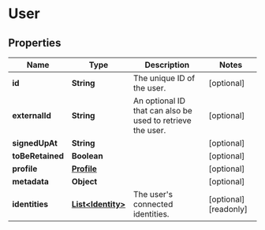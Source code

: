

# User

## Properties

Name | Type | Description | Notes
------------ | ------------- | ------------- | -------------
**id** | **String** | The unique ID of the user. |  [optional]
**externalId** | **String** | An optional ID that can also be used to retrieve the user.  |  [optional]
**signedUpAt** | **String** |  |  [optional]
**toBeRetained** | **Boolean** |  |  [optional]
**profile** | [**Profile**](Profile.md) |  |  [optional]
**metadata** | **Object** |  |  [optional]
**identities** | [**List&lt;Identity&gt;**](Identity.md) | The user&#39;s connected identities. |  [optional] [readonly]



